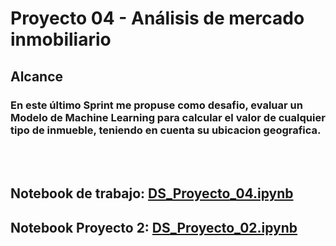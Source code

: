 
# Proyecto 04 - Análisis de mercado inmobiliario

## Alcance 

### En este último Sprint me propuse como desafio, evaluar un Modelo de Machine Learning para calcular el valor de cualquier tipo de inmueble, teniendo en cuenta su ubicacion geografica.

<br>
<br>

## Notebook de trabajo: [DS_Proyecto_04.ipynb](https://github.com/outaCtrl/DataScience/blob/main/DS_Proyecto_04.ipynb)

## Notebook Proyecto 2: [DS_Proyecto_02.ipynb](https://github.com/outaCtrl/DataScience/blob/main/DS_Proyecto_02.ipynb)
